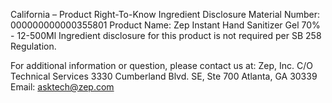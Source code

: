  
 
 
California – Product Right-To-Know Ingredient Disclosure 
Material Number: 000000000000355801 
Product Name: Zep Instant Hand Sanitizer Gel 70% - 12-500Ml 
Ingredient disclosure for this product is not required per SB 258 Regulation. 
 
For additional information or question, please contact us at: 
Zep, Inc. 
C/O Technical Services 
3330 Cumberland Blvd. SE, Ste 700 
Atlanta, GA 30339 
Email: asktech@zep.com 
 
 
 
 
